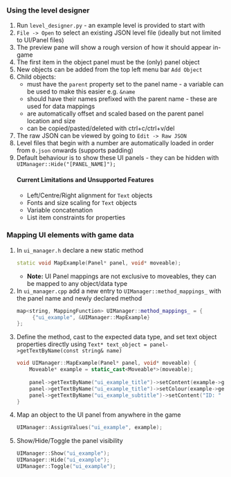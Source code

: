 ### Using the level designer

1. Run `level_designer.py` - an example level is provided to start with
2. `File -> Open` to select an existing JSON level file (ideally but not limited to UI/Panel files)
3. The preview pane will show a rough version of how it should appear in-game
4. The first item in the object panel must be the (only) panel object
5. New objects can be added from the top left menu bar `Add Object`
6. Child objects:
    - must have the `parent` property set to the panel name - a variable can be used to make this easier e.g. `&name`
    - should have their names prefixed with the parent name - these are used for data mappings
    - are automatically offset and scaled based on the parent panel location and size
    - can be copied/pasted/deleted with ctrl+c/ctrl+v/del
7. The raw JSON can be viewed by going to `Edit -> Raw JSON`
8. Level files that begin with a number are automatically loaded in order from `0.json` onwards (supports padding)
9. Default behaviour is to show these UI panels - they can be hidden with `UIManager::Hide("[PANEL_NAME]");`
    #### Current Limitations and Unsupported Features
    - Left/Centre/Right alignment for `Text` objects
    - Fonts and size scaling for `Text` objects
    - Variable concatenation
    - List item constraints for properties

### Mapping UI elements with game data
1. In `ui_manager.h` declare a new static method 
    ```cpp
    static void MapExample(Panel* panel, void* moveable);
    ```
    - **Note:** UI Panel mappings are not exclusive to moveables, they can be mapped to any object/data type
2. In `ui_manager.cpp` add a new entry to `UIManager::method_mappings_` with the panel name and newly declared method
    ```cpp
    map<string, MappingFunction> UIManager::method_mappings_ = {
         {"ui_example", &UIManager::MapExample}
    };
    ```
3. Define the method, cast to the expected data type, and set text object properties directly using `Text* text_object = panel->getTextByName(const string& name)` 
    ```cpp
    void UIManager::MapExample(Panel* panel, void* moveable) {
        Moveable* example = static_cast<Moveable*>(moveable);
        
        panel->getTextByName("ui_example_title")->setContent(example->getName());
        panel->getTextByName("ui_example_title")->setColour(example->getColour());
        panel->getTextByName("ui_example_subtitle")->setContent("ID: " + to_string(example->getID()));
    }
    ```
4. Map an object to the UI panel from anywhere in the game
    ```cpp
    UIManager::AssignValues("ui_example", example);
    ```
5. Show/Hide/Toggle the panel visibility
    ```cpp
    UIManager::Show("ui_example");
    UIManager::Hide("ui_example");
    UIManager::Toggle("ui_example");
    ```